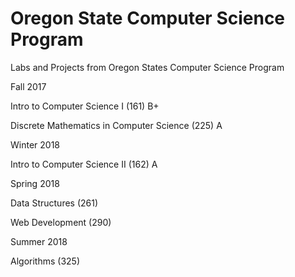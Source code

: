 # Oregon State Computer Science Program
Labs and Projects from Oregon States Computer Science Program

Fall 2017

Intro to Computer Science I (161)   B+

Discrete Mathematics in Computer Science (225)   A

Winter 2018

Intro to Computer Science II (162)   A
  
Spring 2018

Data Structures (261)

Web Development (290)
  
Summer 2018

Algorithms (325)
